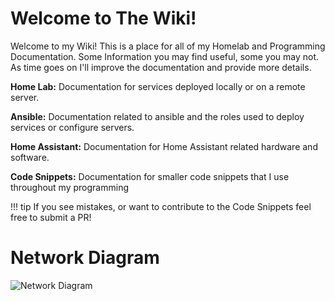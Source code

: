 # Welcome to The Wiki!

Welcome to my Wiki! This is a place for all of my Homelab and Programming Documentation. Some Information you may find useful, some you may not. As time goes on I'll improve the documentation and provide more details.


**Home Lab:** Documentation for services deployed locally or on a remote server.

**Ansible:** Documentation related to ansible and the roles used to deploy services or configure servers.

**Home Assistant:** Documentation for Home Assistant related hardware and software.

**Code Snippets:** Documentation for smaller code snippets that I use throughout my programming 

!!! tip
    If you see mistakes, or want to contribute to the Code Snippets feel free to submit a PR! 



# Network Diagram

![Network Diagram](/img/network.drawio.svg)